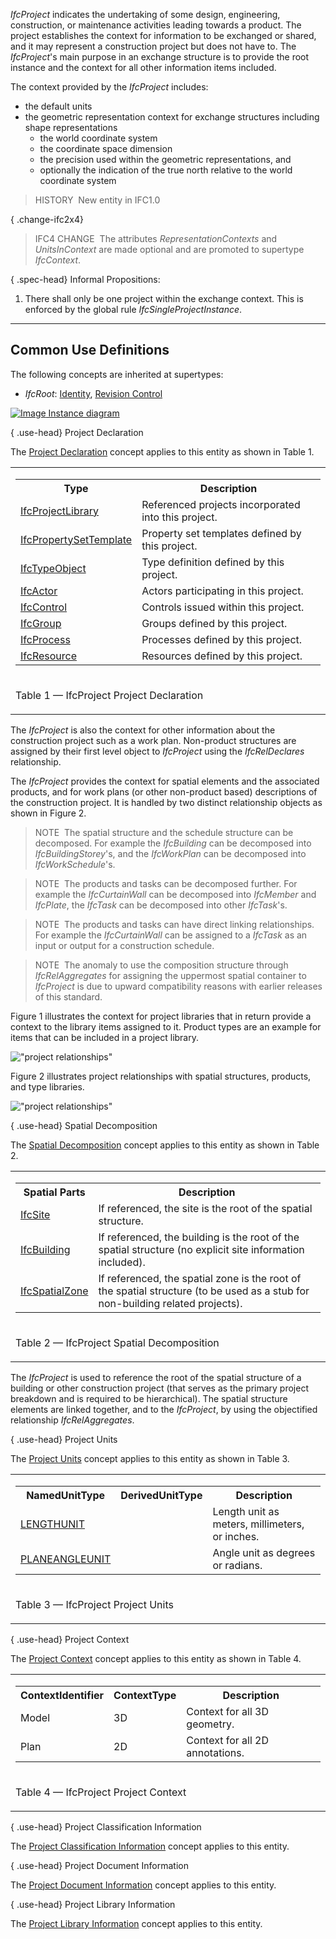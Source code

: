 _IfcProject_ indicates the undertaking of some design, engineering, construction, or maintenance activities leading towards a product. The project establishes the context for information to be exchanged or shared, and it may represent a construction project but does not have to. The _IfcProject_'s main purpose in an exchange structure is to provide the root instance and the context for all other information items included.

The context provided by the _IfcProject_ includes:

* the default units
* the geometric representation context for exchange structures including shape representations 
    * the world coordinate system
    * the coordinate space dimension
    * the precision used within the geometric representations, and
    * optionally the indication of the true north relative to the world coordinate system 

> HISTORY&nbsp; New entity in IFC1.0

{ .change-ifc2x4}
> IFC4 CHANGE&nbsp; The attributes _RepresentationContexts_ and _UnitsInContext_ are made optional and are promoted to supertype _IfcContext_.

{ .spec-head}
Informal Propositions:

1. There shall only be one project within the exchange context. This is enforced by the global rule _IfcSingleProjectInstance_.

___
## Common Use Definitions
The following concepts are inherited at supertypes:

* _IfcRoot_: [Identity](../../templates/identity.htm), [Revision Control](../../templates/revision-control.htm)

[![Image](../../../img/diagram.png)&nbsp;Instance diagram](../../../annex/annex-d/common-use-definitions/ifcproject.htm)

{ .use-head}
Project Declaration

The [Project Declaration](../../templates/project-declaration.htm) concept applies to this entity as shown in Table 1.

<table>
<tr><td>
<table class="gridtable">
<tr><th><b>Type</b></th><th><b>Description</b></th></tr>
<tr><td><a href="../../ifckernel/lexical/ifcprojectlibrary.htm">IfcProjectLibrary</a></td><td>Referenced projects incorporated into this project.</td></tr>
<tr><td><a href="../../ifckernel/lexical/ifcpropertysettemplate.htm">IfcPropertySetTemplate</a></td><td>Property set templates defined by this project.</td></tr>
<tr><td><a href="../../ifckernel/lexical/ifctypeobject.htm">IfcTypeObject</a></td><td>Type definition defined by this project.</td></tr>
<tr><td><a href="../../ifckernel/lexical/ifcactor.htm">IfcActor</a></td><td>Actors participating in this project.</td></tr>
<tr><td><a href="../../ifckernel/lexical/ifccontrol.htm">IfcControl</a></td><td>Controls issued within this project.</td></tr>
<tr><td><a href="../../ifckernel/lexical/ifcgroup.htm">IfcGroup</a></td><td>Groups defined by this project.</td></tr>
<tr><td><a href="../../ifckernel/lexical/ifcprocess.htm">IfcProcess</a></td><td>Processes defined by this project.</td></tr>
<tr><td><a href="../../ifckernel/lexical/ifcresource.htm">IfcResource</a></td><td>Resources defined by this project.</td></tr>
</table>
</td></tr>
<tr><td><p class="table">Table 1 &mdash; IfcProject Project Declaration</p></td></tr></table>

The _IfcProject_ is also the context for other information about the construction project such as a work plan. Non-product structures are assigned by their first level object to _IfcProject_ using the _IfcRelDeclares_ relationship.

The _IfcProject_ provides the context for spatial elements and the associated products, and for work plans (or other non-product based) descriptions of the construction project. It is handled by two distinct relationship objects as shown in Figure 2.

> NOTE&nbsp; The spatial structure and the schedule structure can be decomposed. For example the _IfcBuilding_ can be decomposed into _IfcBuildingStorey_'s, and the _IfcWorkPlan_ can be decomposed into _IfcWorkSchedule_'s.

> NOTE&nbsp; The products and tasks can be decomposed further. For example the _IfcCurtainWall_ can be decomposed into _IfcMember_ and _IfcPlate_, the _IfcTask_ can be decomposed into other _IfcTask_'s.

> NOTE&nbsp; The products and tasks can have direct linking relationships. For example the _IfcCurtainWall_ can be assigned to a _IfcTask_ as an input or output for a construction schedule.

> NOTE&nbsp; The anomaly to use the composition structure through _IfcRelAggregates_ for assigning the uppermost spatial container to _IfcProject_ is due to upward compatibility reasons with earlier releases of this standard.

Figure 1 illustrates the context for project libraries that in return provide a context to the library items assigned to it. Product types are an example for items that can be included in a project library.

!["project relationships"](../../../figures/IfcProject_fig-1.png "Figure 1 &mdash; Project spatial and work plan structure")

Figure 2 illustrates project relationships with spatial structures, products, and type libraries.

!["project relationships"](../../../figures/IfcProject_fig-2.png "Figure 2 &mdash; Project spatial structure, products and product type library")

  
  
{ .use-head}
Spatial Decomposition

The [Spatial Decomposition](../../templates/spatial-decomposition.htm) concept applies to this entity as shown in Table 2.

<table>
<tr><td>
<table class="gridtable">
<tr><th><b>Spatial Parts</b></th><th><b>Description</b></th></tr>
<tr><td><a href="../../ifcproductextension/lexical/ifcsite.htm">IfcSite</a></td><td>If referenced, the site is the root of the spatial structure.</td></tr>
<tr><td><a href="../../ifcproductextension/lexical/ifcbuilding.htm">IfcBuilding</a></td><td>If referenced, the building is the root of the spatial structure (no explicit site information included).</td></tr>
<tr><td><a href="../../ifcproductextension/lexical/ifcspatialzone.htm">IfcSpatialZone</a></td><td>If referenced, the spatial zone is the root of the spatial structure (to be used as a stub for non-building related projects).</td></tr>
</table>
</td></tr>
<tr><td><p class="table">Table 2 &mdash; IfcProject Spatial Decomposition</p></td></tr></table>

The _IfcProject_ is used to reference the root of the spatial structure of a building or other construction project (that serves as the primary project breakdown and is required to be hierarchical). The spatial structure elements are linked together, and to the _IfcProject_, by using the objectified relationship _IfcRelAggregates_.

{ .use-head}
Project Units

The [Project Units](../../templates/project-units.htm) concept applies to this entity as shown in Table 3.

<table>
<tr><td>
<table class="gridtable">
<tr><th><b>NamedUnitType</b></th><th><b>DerivedUnitType</b></th><th><b>Description</b></th></tr>
<tr><td><a href="../../ifcmeasureresource/lexical/ifcunitenum.htm">LENGTHUNIT</a></td><td>&nbsp;</td><td>Length unit as meters, millimeters, or inches.</td></tr>
<tr><td><a href="../../ifcmeasureresource/lexical/ifcunitenum.htm">PLANEANGLEUNIT</a></td><td>&nbsp;</td><td>Angle unit as degrees or radians.</td></tr>
</table>
</td></tr>
<tr><td><p class="table">Table 3 &mdash; IfcProject Project Units</p></td></tr></table>

  
  
{ .use-head}
Project Context

The [Project Context](../../templates/project-context.htm) concept applies to this entity as shown in Table 4.

<table>
<tr><td>
<table class="gridtable">
<tr><th><b>ContextIdentifier</b></th><th><b>ContextType</b></th><th><b>Description</b></th></tr>
<tr><td>Model</td><td>3D</td><td>Context for all 3D geometry.</td></tr>
<tr><td>Plan</td><td>2D</td><td>Context for all 2D annotations.</td></tr>
</table>
</td></tr>
<tr><td><p class="table">Table 4 &mdash; IfcProject Project Context</p></td></tr></table>

  
  
{ .use-head}
Project Classification Information

The [Project Classification Information](../../templates/project-classification-information.htm) concept applies to this entity.

  
  
{ .use-head}
Project Document Information

The [Project Document Information](../../templates/project-document-information.htm) concept applies to this entity.

  
  
{ .use-head}
Project Library Information

The [Project Library Information](../../templates/project-library-information.htm) concept applies to this entity.
